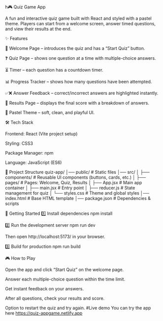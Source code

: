 h🎮 Quiz Game App

A fun and interactive quiz game built with React and styled with a pastel theme. Players can start from a welcome screen, answer timed questions, and view their results at the end.

✨ Features

🌸 Welcome Page – introduces the quiz and has a “Start Quiz” button.

❓ Quiz Page – shows one question at a time with multiple-choice answers.

⏳ Timer – each question has a countdown timer.

📊 Progress Tracker – shows how many questions have been attempted.

✅❌ Answer Feedback – correct/incorrect answers are highlighted instantly.

📜 Results Page – displays the final score with a breakdown of answers.

🎨 Pastel Theme – soft, clean, and playful UI.

🛠️ Tech Stack

Frontend: React (Vite project setup)

Styling: CSS3

Package Manager: npm

Language: JavaScript (ES6)

📂 Project Structure quiz-app/ │── public/ # Static files │── src/ │ ├── components/ # Reusable UI components (buttons, cards, etc.) │ ├── pages/ # Pages: Welcome, Quiz, Results │ ├── App.jsx # Main app container │ ├── main.jsx # Entry point │ ├── reducer.js # State management for quiz │ └── styles.css # Theme and global styles │── index.html # Base HTML template │── package.json # Dependencies & scripts

🚀 Getting Started 1️⃣ Install dependencies npm install

2️⃣ Run the development server npm run dev

Then open http://localhost:5173/ in your browser.

3️⃣ Build for production npm run build

🎮 How to Play

Open the app and click “Start Quiz” on the welcome page.

Answer each multiple-choice question within the time limit.

Get instant feedback on your answers.

After all questions, check your results and score.

Option to restart the quiz and try again.
#Live demo
You can try the app here https://quiz-appgame.netlify.app
